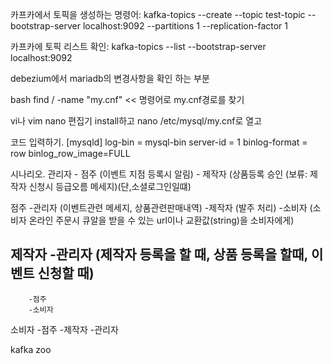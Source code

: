 카프카에서 토픽을 생성하는 명령어: 
kafka-topics --create --topic test-topic --bootstrap-server localhost:9092 --partitions 1 --replication-factor 1

카프카에 토픽 리스트 확인:
kafka-topics --list --bootstrap-server localhost:9092

debezium에서 mariadb의 변경사항을 확인 하는 부분

bash     find / -name "my.cnf" << 명령어로 my.cnf경로를 찾기

vi나 vim nano 편집기 install하고 nano /etc/mysql/my.cnf로 열고

코드 입력하기.
[mysqld]
log-bin = mysql-bin
server-id = 1
binlog-format = row
binlog_row_image=FULL


시나리오.
관리자 	- 점주  (이벤트 지점 등록시 알림)
	  	- 제작자 (상품등록 승인
(보류: 제작자 신청시 등급오름 메세지)(단,소셜로그인일떄)

점주		-관리자 (이벤트관련 메세지, 상품관련판매내역)
		-제작자 (발주 처리)
		-소비자 (소비자 온라인 주문시 큐알을 받을 수 있는 url이나 교환값(string)을 소비자에게)

제작자	-관리자 (제작자 등록을 할 때, 상품 등록을 할때, 이벤트 신청할 때)
--------------------------------------------------------------------------------------------
		-점주
		-소비자

소비자	-점주
		-제작자
		-관리자

kafka zoo

